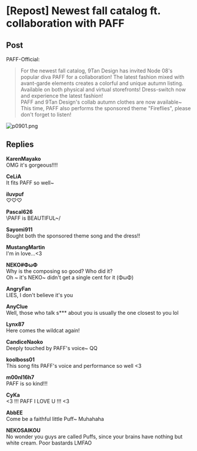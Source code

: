 # [Repost] Newest fall catalog ft. collaboration with PAFF
## Post
PAFF-Official:<br>
> For the newest fall catalog, 9Tan Design has invited Node 08's popular diva PAFF for a collaboration! The latest fashion mixed with avant-garde elements creates a colorful and unique autumn listing. <br>
> Available on both physical and virtual storefronts! Dress-switch now and experience the latest fashion!<br>
PAFF and 9Tan Design's collab autumn clothes are now available~ This time, PAFF also performs the sponsored theme "Fireflies", please don't forget to listen!

![p0901.png](/attachments/p0901.png)
## Replies
**KarenMayako**<br>
OMG it's gorgeous!!!!

**CeLiA**<br>
It fits PAFF so well~

**iluvpuf**<br>
♡♡♡

**Pascal626**<br>
\\PAFF is BEAUTIFUL~/

**Sayomi911**<br>
Bought both the sponsored theme song and the dress!!

**MustangMartin**<br>
I'm in love...<3

**NEKO#ΦωΦ**<br>
Why is the composing so good? Who did it?<br>
Oh ~ it's NEKO~ didn't get a single cent for it (ΦωΦ)

**AngryFan**<br>
LIES, I don't believe it's you

**AnyClue**<br>
Well, those who talk s\*\*\* about you is usually the one closest to you lol 

**Lynx87**<br>
Here comes the wildcat again!

**CandiceNaoko**<br>
Deeply touched by PAFF's voice~ QQ

**koolboss01**<br>
This song fits PAFF's voice and performance so well <3

**m00nl16h7**<br>
PAFF is so kind!!!

**CyKa**<br>
<3 !!! PAFF I LOVE U !!! <3

**AbbEE**<br>
Come be a faithful little Puff~ Muhahaha

**NEKOSAIKOU**<br>
No wonder you guys are called Puffs, since your brains have nothing but white cream. Poor bastards LMFAO

